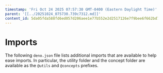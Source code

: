 ```yaml
---
timestamp: 'Fri Oct 24 2025 07:57:30 GMT-0400 (Eastern Daylight Time)'
parent: '[[../20251024_075730.739c7312.md]]'
content_id: 5da05fda588fd6ed057d206aee1e77b552e2d2517126e7f9bee6f662bd7c0afe
---
```


# Imports

The following `deno.json` file lists additional imports that are available to help ease imports. In particular, the utility folder and the concept folder are available as the `@utils` and `@concepts` prefixes.
